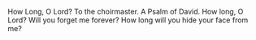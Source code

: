 How Long, O Lord? To the choirmaster. A Psalm of David. How long, O Lord? Will you forget me forever? How long will you hide your face from me?
